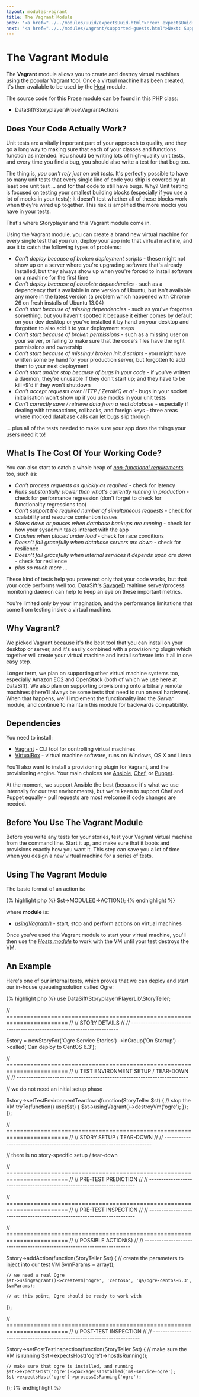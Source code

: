```yaml
---
layout: modules-vagrant
title: The Vagrant Module
prev: '<a href="../../modules/uuid/expectsUuid.html">Prev: expectsUuid()</a>'
next: '<a href="../../modules/vagrant/supported-guests.html">Next: Supported Guest Operating Systems</a>'
---
```


# The Vagrant Module

The __Vagrant__ module allows you to create and destroy virtual machines using the popular [Vagrant](http://www.vagrantup.com/) tool.  Once a virtual machine has been created, it's then available to be used by the [Host](../host/index.html) module.

The source code for this Prose module can be found in this PHP class:

* DataSift\Storyplayer\Prose\VagrantActions

## Does Your Code Actually Work?

Unit tests are a vitally important part of your approach to quality, and they go a long way to making sure that each of your classes and functions function as intended.  You should be writing lots of high-quality unit tests, and every time you find a bug, you should also write a test for that bug too.

The thing is, _you can't rely just on unit tests_.  It's perfectly possible to have so many unit tests that every single line of code you ship is covered by at least one unit test ... and for that code to still have bugs.  Why?  Unit testing is focused on testing your smallest building blocks (especially if you use a lot of mocks in your tests); it doesn't test whether all of these blocks work when they're wired up together.  This risk is amplified the more mocks you have in your tests.

That's where Storyplayer and this Vagrant module come in.

Using the Vagrant module, you can create a brand new virtual machine for every single test that you run, deploy your app into that virtual machine, and use it to catch the following types of problems:

* _Can't deploy because of broken deployment scripts_ - these might not show up on a server where you're upgrading software that's already installed, but they always show up when you're forced to install software on a machine for the first time
* _Can't deploy because of obsolete dependencies_ - such as a dependency that's available in one version of Ubuntu, but isn't available any more in the latest version (a problem which happened with Chrome 26 on fresh installs of Ubuntu 13.04)
* _Can't start because of missing dependencies_ - such as you've forgotten something, but you haven't spotted it because it either comes by default on your dev desktop or you've installed it by hand on your desktop and forgotten to also add it to your deployment steps
* _Can't start because of broken permissions_ - such as a missing user on your server, or failing to make sure that the code's files have the right permissions and ownership
* _Can't start because of missing / broken init.d scripts_ - you might have written some by hand for your production server, but forgotten to add them to your next deployment
* _Can't start and/or stop because of bugs in your code_ - if you've written a daemon, they're unusable if they don't start up; and they have to be kill -9'd if they won't shutdown
* _Can't accept requests over HTTP / ZeroMQ et al_ - bugs in your socket initialisation won't show up if you use mocks in your unit tests
* _Can't correctly save / retrieve data from a real database_ - especially if dealing with transactions,  rollbacks, and foreign keys - three areas where mocked database calls can let bugs slip through

... plus all of the tests needed to make sure your app does the things your users need it to!


## What Is The Cost Of Your Working Code?

You can also start to catch a whole heap of _[non-functional requirements](https://en.wikipedia.org/wiki/Non-functional_requirement)_ too, such as:

* _Can't process requests as quickly as required_ - check for latency
* _Runs substantially slower than what's currently running in production_ - check for performance regression (don't forget to check for functionality regressions too)
* _Can't support the required number of simultaneous requests_ - check for scalability and resource contention issues
* _Slows down or pauses when database backups are running_ - check for how your sysadmin tasks interact with the app
* _Crashes when placed under load_ - check for race conditions
* _Doesn't fail gracefully when database servers are down_ - check for resilience
* _Doesn't fail gracefully when internal services it depends upon are down_ - check for resilience
* _plus so much more ..._

These kind of tests help you prove not only that your code works, but that your code performs well too.  DataSift's [SavageD](https://github.com/datasift/SavageD) realtime server/process monitoring daemon can help to keep an eye on these important metrics.

You're limited only by your imagination, and the performance limitations that come from testing inside a virtual machine.

## Why Vagrant?

We picked Vagrant because it's the best tool that you can install on your desktop or server, and it's easily combined with a provisioning plugin which together will create your virtual machine and install software into it all in one easy step.

Longer term, we plan on supporting other virtual machine systems too, especially Amazon EC2 and OpenStack (both of which we use here at DataSift).  We also plan on supporting provisioning onto arbitrary remote machines (there'll always be some tests that need to run on real hardware).  When that happens, we'll implement the functionality into the _Server_ module, and continue to maintain this module for backwards compatibility.

## Dependencies

You need to install:

* [Vagrant](http://www.vagrantup.com) - CLI tool for controlling virtual machines
* [VirtualBox](https://www.virtualbox.org/) - virtual machine software, runs on Windows, OS X and Linux

You'll also want to install a provisioning plugin for Vagrant, and the provisioning engine.  Your main choices are [Ansible](http://ansible.cc/), [Chef](http://www.opscode.com/chef/), or [Puppet](https://puppetlabs.com/).

At the moment, we support Ansible the best (because it's what we use internally for our test environments), but we're keen to support Chef and Puppet equally - pull requests are most welcome if code changes are needed.

## Before You Use The Vagrant Module

Before you write any tests for your stories, test your Vagrant virtual machine from the command line.  Start it up, and make sure that it boots and provisions exactly how you want it.  This step can save you a lot of time when you design a new virtual machine for a series of tests.

## Using The Vagrant Module

The basic format of an action is:

{% highlight php %}
$st->MODULE()->ACTION();
{% endhighlight %}

where __module__ is:

* _[usingVagrant()](usingVagrant.html)_ - start, stop and perform actions on virtual machines

Once you've used the Vagrant module to start your virtual machine, you'll then use the _[Hosts module](../hosts/index.html)_ to work with the VM until your test destroys the VM.

## An Example

Here's one of our internal tests, which proves that we can deploy and start our in-house queueing solution called Ogre:

{% highlight php %}
use DataSift\Storyplayer\PlayerLib\StoryTeller;

// ========================================================================
//
// STORY DETAILS
//
// ------------------------------------------------------------------------

$story = newStoryFor('Ogre Service Stories')
         ->inGroup('On Startup')
         ->called('Can deploy to CentOS 6.3');

// ========================================================================
//
// TEST ENVIRONMENT SETUP / TEAR-DOWN
//
// ------------------------------------------------------------------------

// we do not need an initial setup phase

$story->setTestEnvironmentTeardown(function(StoryTeller $st) {
    // stop the VM
    tryTo(function() use($st) {
        $st->usingVagrant()->destroyVm('ogre');
    });
});

// ========================================================================
//
// STORY SETUP / TEAR-DOWN
//
// ------------------------------------------------------------------------

// there is no story-specific setup / tear-down

// ========================================================================
//
// PRE-TEST PREDICTION
//
// ------------------------------------------------------------------------

// ========================================================================
//
// PRE-TEST INSPECTION
//
// ------------------------------------------------------------------------

// ========================================================================
//
// POSSIBLE ACTION(S)
//
// ------------------------------------------------------------------------

$story->addAction(function(StoryTeller $st) {
    // create the parameters to inject into our test VM
    $vmParams = array();

    // we need a real Ogre
    $st->usingVagrant()->createVm('ogre', 'centos6', 'qa/ogre-centos-6.3', $vmParams);

    // at this point, Ogre should be ready to work with
});

// ========================================================================
//
// POST-TEST INSPECTION
//
// ------------------------------------------------------------------------

$story->setPostTestInspection(function(StoryTeller $st) {
    // make sure the VM is running
    $st->expectsHost('ogre')->hostIsRunning();

    // make sure that ogre is installed, and running
    $st->expectsHost('ogre')->packageIsInstalled('ms-service-ogre');
    $st->expectsHost('ogre')->processIsRunning('ogre');
});
{% endhighlight %}